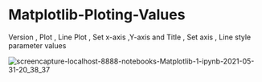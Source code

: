 # Matplotlib-Ploting-Values
Version , Plot , Line Plot , Set x-axis ,Y-axis and Title , Set axis , Line style parameter values

![screencapture-localhost-8888-notebooks-Matplotlib-1-ipynb-2021-05-31-20_38_37](https://user-images.githubusercontent.com/82317107/120212973-512ce100-c250-11eb-93b1-beb7eb078ea3.png)

